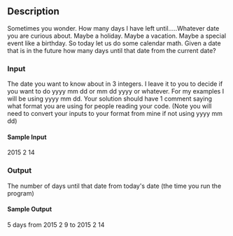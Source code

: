 ## Description
Sometimes you wonder. How many days I have left until.....Whatever date you are curious about. Maybe a holiday. Maybe a vacation. Maybe a special event like a birthday.
So today let us do some calendar math. Given a date that is in the future how many days until that date from the current date?

### Input
The date you want to know about in 3 integers. I leave it to you to decide if you want to do yyyy mm dd or mm dd yyyy or whatever. For my examples I will be using yyyy mm dd. Your solution should have 1 comment saying what format you are using for people reading your code. (Note you will need to convert your inputs to your format from mine if not using yyyy mm dd)

#### Sample Input
2015 2 14



### Output
The number of days until that date from today's date (the time you run the program)

#### Sample Output
5 days from 2015 2 9 to 2015 2 14